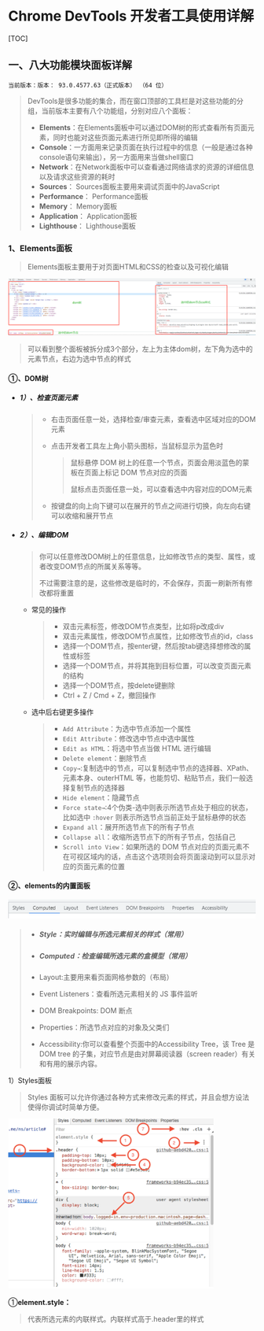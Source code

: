 # Chrome DevTools 开发者工具使用详解

[TOC]

## 一、八大功能模块面板详解

`当前版本：版本： 93.0.4577.63（正式版本） （64 位）`

> DevTools是很多功能的集合，而在窗口顶部的工具栏是对这些功能的分组，当前版本主要有八个功能组，分别对应八个面板：
>
> - **Elements**：在Elements面板中可以通过DOM树的形式查看所有页面元素，同时也能对这些页面元素进行所见即所得的编辑
> - **Console**：一方面用来记录页面在执行过程中的信息（一般是通过各种console语句来输出），另一方面用来当做shell窗口
> - **Network**：在Network面板中可以查看通过网络请求的资源的详细信息以及请求这些资源的耗时
> - **Sources**： Sources面板主要用来调试页面中的JavaScript
> - **Performance**： Performance面板
> - **Memory**： Memory面板
> - **Application**： Application面板
> - **Lighthouse**： Lighthouse面板

### 1、Elements面板

> Elements面板主要用于对页面HTML和CSS的检查以及可视化编辑

![1](./image/1.png)

> 可以看到整个面板被拆分成3个部分，左上为主体dom树，左下角为选中的元素节点，右边为选中节点的样式

#### ①、DOM树

- ##### 1）、检查页面元素

  > - 右击页面任意一处，选择检查/审查元素，查看选中区域对应的DOM元素
  >
  > - 点击开发者工具左上角小箭头图标，当鼠标显示为蓝色时
  >
  >   > 鼠标悬停 DOM 树上的任意一个节点，页面会用淡蓝色的蒙板在页面上标记 DOM 节点对应的页面
  >   >
  >   > 鼠标点击页面任意一处，可以查看选中内容对应的DOM元素
  >
  > - 按键盘的向上向下键可以在展开的节点之间进行切换，向左向右键可以收缩和展开节点

- ##### 2）、编辑DOM

  >你可以任意修改DOM树上的任意信息，比如修改节点的类型、属性，或者改变DOM节点的所属关系等等。
  >
  >不过需要注意的是，这些修改是临时的，不会保存，页面一刷新所有修改都将重置

  - 常见的操作

    > - 双击元素标签，修改DOM节点类型，比如将p改成div
    > - 双击元素属性，修改DOM节点属性，比如修改节点的id，class
    > - 选择一个DOM节点，按enter键，然后按tab键选择想修改的属性或标签
    > - 选择一个DOM节点，并将其拖到目标位置，可以改变页面元素的结构
    > - 选择一个DOM节点，按delete键删除
    > - Ctrl + Z / Cmd + Z，撤回操作

  - 选中后右键更多操作

    > - `Add Attribute`：为选中节点添加一个属性
    > - `Edit Attribute`：修改选中节点中选中属性
    > - `Edit as HTML`：将选中节点当做 HTML 进行编辑
    > - `Delete element`：删除节点
    > - `Copy→`:复制选中的节点，可以复制选中节点的选择器、XPath、元素本身、outerHTML 等，也能剪切、粘贴节点，我们一般选择复制节点的选择器
    > - `Hide element`：隐藏节点
    > - `Force state→`:4个伪类-选中则表示所选节点处于相应的状态，比如选中 `:hover` 则表示所选节点当前正处于鼠标悬停的状态
    > - `Expand all`：展开所选节点下的所有子节点
    > - `Collapse all`：收缩所选节点下的所有子节点，包括自己
    > - `Scroll into View`：如果所选的 DOM 节点对应的页面元素不在可视区域内的话，点击这个选项则会将页面滚动到可以显示对应的页面元素的位置

#### ②、elements的内置面板

![2](./image/2.png)

>- ##### Style：实时编辑与所选元素相关的样式（常用）
>
>- ##### Computed：检查编辑所选元素的盒模型（常用）
>
>- Layout:主要用来看页面网格参数的（布局）
>
>- Event Listeners：查看所选元素相关的 JS 事件监听
>
>- DOM Breakpoints: DOM 断点
>
>- Properties：所选节点对应的对象及父类们
>
>- Accessibility:你可以查看整个页面中的Accessibility Tree，该 Tree 是DOM tree 的子集，对应节点是由对屏幕阅读器（screen reader）有关和有用的展示内容。

1）Styles面板

> Styles 面板可以允许你通过各种方式来修改元素的样式，并且会想方设法使得你调试时简单方便。

![2](./image/3.png)

①**element.style：**

> 代表所选元素的内联样式。内联样式高于.header里的样式

